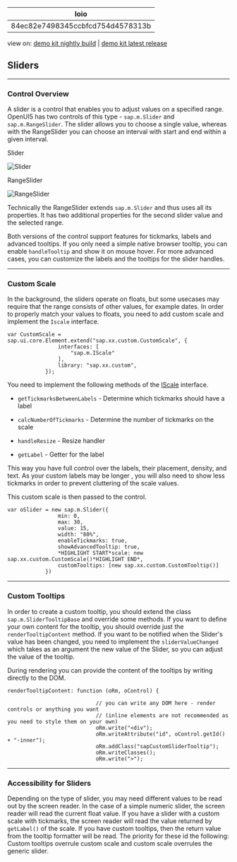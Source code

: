 <!-- loio84ec82e7498345ccbfcd754d4578313b -->

| loio |
| -----|
| 84ec82e7498345ccbfcd754d4578313b |

<div id="loio">

view on: [demo kit nightly build](https://openui5nightly.hana.ondemand.com/#/topic/84ec82e7498345ccbfcd754d4578313b) | [demo kit latest release](https://openui5.hana.ondemand.com/#/topic/84ec82e7498345ccbfcd754d4578313b)</div>

## Sliders

***

<a name="loio84ec82e7498345ccbfcd754d4578313b__section_dnk_kqr_pdb"/>

### Control Overview

A slider is a control that enables you to adjust values on a specified range. OpenUI5 has two controls of this type - `sap.m.Slider` and `sap.m.RangeSlider`. The slider allows you to choose a single value, whereas with the RangeSlider you can choose an interval with start and end within a given interval.

   
  
Slider<a name="loio84ec82e7498345ccbfcd754d4578313b__fig_z5n_rkx_pdb"/>

 ![](loio18fb5f88c2fb45f994f3567279b20e49_HiRes.png "Slider") 

   
  
RangeSlider<a name="loio84ec82e7498345ccbfcd754d4578313b__fig_tbk_skx_pdb"/>

 ![](loio923cc5ea784a4c87826b01fd922cbed2_HiRes.png "RangeSlider") 

Technically the RangeSlider extends `sap.m.Slider` and thus uses all its properties. It has two additional properties for the second slider value and the selected range.

Both versions of the control support features for tickmarks, labels and advanced tooltips. If you only need a simple native browser tooltip, you can enable `handleTooltip` and show it on mouse hover. For more advanced cases, you can customize the labels and the tooltips for the slider handles.

***

<a name="loio84ec82e7498345ccbfcd754d4578313b__section_ggb_lqr_pdb"/>

### Custom Scale

In the background, the sliders operate on floats, but some usecases may require that the range consists of other values, for example dates. In order to properly match your values to floats, you need to add custom scale and implement the `Iscale` interface.

```
var CustomScale = sap.ui.core.Element.extend("sap.xx.custom.CustomScale", {
				interfaces: [
					"sap.m.IScale"
				],
				library: "sap.xx.custom",
			});
```

You need to implement the following methods of the [IScale](https://openui5.hana.ondemand.com/#/api/sap.m.IScale) interface.

-   `getTickmarksBetweenLabels` - Determine which tickmarks should have a label

-   `calcNumberOfTickmarks` - Determine the number of tickmarks on the scale

-   `handleResize` - Resize handler

-   `getLabel` - Getter for the label


This way you have full control over the labels, their placement, density, and text. As your custom labels may be longer , you will also need to show less tickmarks in order to prevent cluttering of the scale values.

This custom scale is then passed to the control.

```
var oSlider = new sap.m.Slider({
				min: 0,
				max: 30,
				value: 15,
				width: "80%",
				enableTickmarks: true,
				showAdvancedTooltip: true,
				*HIGHLIGHT START*scale: new sap.xx.custom.CustomScale()*HIGHLIGHT END*,
				customTooltips: [new sap.xx.custom.CustomTooltip()]
			})
```

***

<a name="loio84ec82e7498345ccbfcd754d4578313b__section_i4c_4qr_pdb"/>

### Custom Tooltips

In order to create a custom tooltip, you should extend the class `sap.m.SliderTooltipBase` and override some methods. If you want to define your own content for the tooltip, you should override just the `renderTooltipContent` method. If you want to be notified when the Slider's value has been changed, you need to implement the `sliderValueChanged` which takes as an argument the new value of the Slider, so you can adjust the value of the tooltip.

During rendering you can provide the content of the tooltips by writing directly to the DOM.

```
renderTooltipContent: function (oRm, oControl) {

							// you can write any DOM here - render controls or anything you want
							// (inline elements are not recommended as you need to style them on your own)
							oRm.write("<div");
							oRm.writeAttribute("id", oControl.getId() + "-inner");
							oRm.addClass("sapCustomSliderTooltip");
							oRm.writeClasses();
							oRm.write(">");
```

***

<a name="loio84ec82e7498345ccbfcd754d4578313b__section_l3d_vkp_tdb"/>

### Accessibility for Sliders

Depending on the type of slider, you may need different values to be read out by the screen reader. In the case of a simple numeric slider, the screen reader will read the current float value. If you have a slider with a custom scale with tickmarks, the screen reader will read the value returned by `getLabel()` of the scale. If you have custom tooltips, then the return value from the tooltip formatter will be read. The priority for these id the following: Custom tooltips overrule custom scale and custom scale overrules the generic slider.

